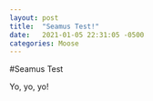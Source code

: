 ```yaml
---
layout: post
title:  "Seamus Test!"
date:   2021-01-05 22:31:05 -0500
categories: Moose
---
```

#Seamus Test

Yo, yo, yo!
